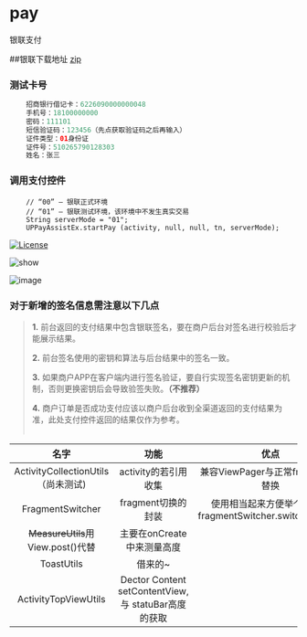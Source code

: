 # pay
银联支付

##银联下载地址
[zip](https://open.unionpay.com/ajweb/help/file/techFile?productId=3)

### 测试卡号
```java
    招商银行借记卡：6226090000000048
    手机号：18100000000
    密码：111101
    短信验证码：123456（先点获取验证码之后再输入）
    证件类型：01身份证
    证件号：510265790128303
    姓名：张三
```

### 调用支付控件
```
    // “00” – 银联正式环境
    // “01” – 银联测试环境，该环境中不发生真实交易
    String serverMode = "01";
    UPPayAssistEx.startPay (activity, null, null, tn, serverMode);
```

[![License](https://img.shields.io/badge/license-Apache%202.0-green.svg)](https://github.com/hugeterry/CoordinatorTabLayout/blob/master/LICENSE.txt)

![show](http://pic1.win4000.com/wallpaper/0/55cc12de84d77.jpg)

![image](https://github.com/githubwing/DragPhotoView/raw/master/img/img.gif)

### 对于新增的签名信息需注意以下几点
> **1.** 前台返回的支付结果中包含银联签名，要在商户后台对签名进行校验后才能展示结果。
>
> **2.** 前台签名使用的密钥和算法与后台结果中的签名一致。
>
> **3.** 如果商户APP在客户端内进行签名验证，要自行实现签名密钥更新的机制，否则更换密钥后会导致验签失败。**（不推荐）**
>
> **4.** 商户订单是否成功支付应该以商户后台收到全渠道返回的支付结果为准，此处支付控件返回的结果仅作为参考。
 <br><br>

 | 名字 | 功能  | 优点|
 | :------------: |:---------------:| :-----:|
 | ActivityCollectionUtils （尚未测试) | activity的若引用收集 | 兼容ViewPager与正常fragment的替换 |
 | FragmentSwitcher   | fragment切换的封装 | 使用相当起来方便举个例子：fragmentSwitcher.switchPage(0);|
 | ~~MeasureUtils~~用View.post()代替   | 主要在onCreate中来测量高度 | |
 | ToastUtils   | 借来的~ | |
 | ActivityTopViewUtils   | Dector Content setContentView,与 statuBar高度的获取| |